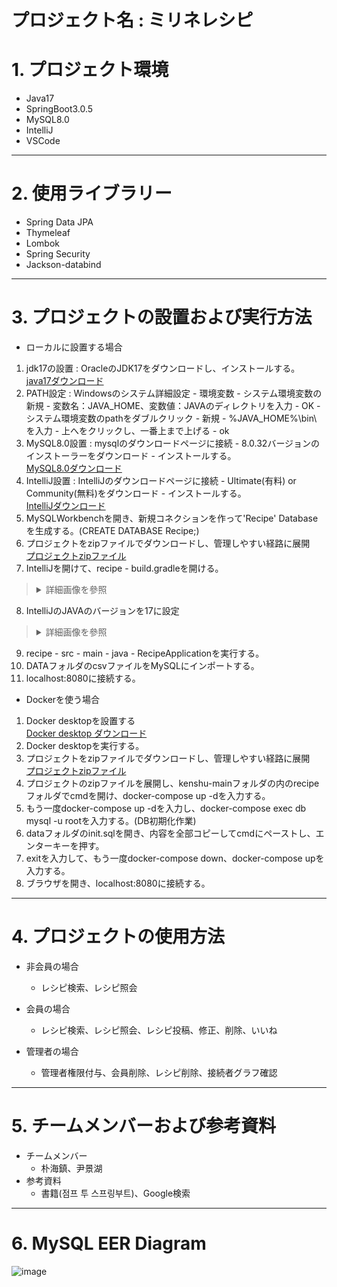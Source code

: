 プロジェクト名 : ミリネレシピ
===


# 1. プロジェクト環境

* Java17
* SpringBoot3.0.5
* MySQL8.0
* IntelliJ
* VSCode

***

# 2. 使用ライブラリー

* Spring Data JPA
* Thymeleaf
* Lombok
* Spring Security
* Jackson-databind

***

# 3. プロジェクトの設置および実行方法

* ローカルに設置する場合
 1. jdk17の設置 : OracleのJDK17をダウンロードし、インストールする。  
 [java17ダウンロード](https://download.oracle.com/java/17/latest/jdk-17_windows-x64_bin.exe)
 2. PATH設定 : Windowsのシステム詳細設定 - 環境変数 - システム環境変数の新規 - 変数名：JAVA_HOME、変数値：JAVAのディレクトリを入力 - OK - システム環境変数のpathをダブルクリック - 新規 - %JAVA_HOME%\bin\ を入力 - 上へをクリックし、一番上まで上げる - ok
 3. MySQL8.0設置 : mysqlのダウンロードページに接続 - 8.0.32バージョンのインストーラーをダウンロード - インストールする。  
 [MySQL8.0ダウンロード](https://downloads.mysql.com/archives/installer/)
 4. IntelliJ設置 : IntelliJのダウンロードページに接続 - Ultimate(有料) or Community(無料)をダウンロード - インストールする。  
 [IntelliJダウンロード](https://www.jetbrains.com/idea/download/#section=windows)
 5. MySQLWorkbenchを開き、新規コネクションを作って'Recipe' Databaseを生成する。(CREATE DATABASE Recipe;)
 6. プロジェクトをzipファイルでダウンロードし、管理しやすい経路に展開  
 [プロジェクトzipファイル](https://github.com/MG-yoonkh/kenshu/archive/refs/heads/main.zip)
 7. IntelliJを開けて、recipe - build.gradleを開ける。 
 <blockquote>
  <details>
    <summary>詳細画像を參照</summary>
    <div markdown="1">
      <br>
      <div>7-1. recipe[mg.recipe] > build.gradleを開ける</div>
      <center>
        <img src="https://user-images.githubusercontent.com/125540360/236735226-3018ddd1-4956-4331-a77c-12a083e6bb56.png" alt=""  >
      </center>
      <br><br>
    </div>
  </details>
</blockquote>

 8. IntelliJのJAVAのバージョンを17に設定
 <blockquote>
  <details>
    <summary>詳細画像を參照</summary>
    <div markdown="1">   
     <br>
      <div>8-1. File > Project Structure</div>
     <center>
      <img src="https://user-images.githubusercontent.com/125540360/236724252-e96eaa71-cec2-4cf1-8d90-444b462e637d.png" alt=""  >
     </center>
      <br><br>
     <div>8-2. Project > SDK > Java Version "17"に設定</div>
     <center>
       <img src="https://user-images.githubusercontent.com/125540360/236724020-8a2a4a3b-acb2-4086-8d01-f2f2e8c061ad.png" alt="" >
     </center>
    </div>
   </details>
  </blockquote>
    
 9. recipe - src - main - java - RecipeApplicationを実行する。　　
 10. DATAフォルダのcsvファイルをMySQLにインポートする。　　
 11. localhost:8080に接続する。    



* Dockerを使う場合
 1. Docker desktopを設置する  
 [Docker desktop ダウンロード](https://www.docker.com/products/docker-desktop/)
 3. Docker desktopを実行する。
 4. プロジェクトをzipファイルでダウンロードし、管理しやすい経路に展開  
 [プロジェクトzipファイル](https://github.com/MG-yoonkh/kenshu/archive/refs/heads/main.zip)
 6. プロジェクトのzipファイルを展開し、kenshu-mainフォルダの内のrecipeフォルダでcmdを開け、docker-compose up -dを入力する。
 7. もう一度docker-compose up -dを入力し、docker-compose exec db mysql -u rootを入力する。(DB初期化作業)
 8. dataフォルダのinit.sqlを開き、内容を全部コピーしてcmdにペーストし、エンターキーを押す。
 9. exitを入力して、もう一度docker-compose down、docker-compose upを入力する。
 10. ブラウザを開き、localhost:8080に接続する。
 


***

# 4. プロジェクトの使用方法

* 非会員の場合
  * レシピ検索、レシピ照会

* 会員の場合
  * レシピ検索、レシピ照会、レシピ投稿、修正、削除、いいね
 
* 管理者の場合
  * 管理者権限付与、会員削除、レシピ削除、接続者グラフ確認
  
***

# 5. チームメンバーおよび参考資料
  * チームメンバー
    * 朴海鎮、尹景湖
  * 参考資料
    * 書籍(점프 투 스프링부트)、Google検索
   
***

# 6. MySQL EER Diagram

![image](https://user-images.githubusercontent.com/125540360/233840943-cb039ec4-6206-4e5a-9776-bdad1ac47a6e.png)
